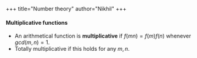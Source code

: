 +++
title="Number theory"
author="Nikhil"
+++

#### Multiplicative functions
- An arithmetical function is __multiplicative__ if $f(mn) = f(m)f(n)$ whenever $gcd(m,n)=1$.
- Totally multiplicative if this holds for any $m,n$.

